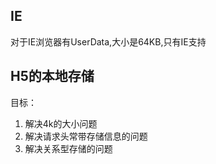 ## IE
对于IE浏览器有UserData,大小是64KB,只有IE支持  
## H5的本地存储
目标：  
1. 解决4k的大小问题  
2. 解决请求头常带存储信息的问题  
3. 解决关系型存储的问题  




